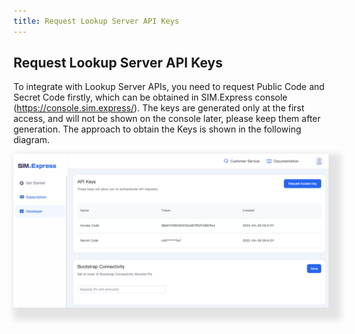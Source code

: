 ```yaml
---
title: Request Lookup Server API Keys
---
```

## Request Lookup Server API Keys

To integrate with Lookup Server APIs, you need to request Public Code and Secret Code firstly, which can be obtained in SIM.Express console (<https://console.sim.express/>). The keys are generated only at the first access, and will not be shown on the console later, please keep them after generation. The approach to obtain the Keys is shown in the following diagram.  

<img src="../../.vuepress/public/471657183847_.pic.jpg" style="box-shadow: 10px 10px 10px 10px rgba(0,0,0,0.1);" alt="">
